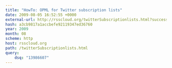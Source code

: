 ```yaml
---
title: "HowTo: OPML for Twitter subscription lists"
date: 2009-08-05 16:52:55 +0000
external-url: http://rsscloud.org/twitterSubscriptionlists.html?success&dsq=13986607#comment-13986607
hash: a3cb9817a1accbefe92119347ed36760
year: 2009
month: 08
scheme: http
host: rsscloud.org
path: /twitterSubscriptionlists.html
query:
    dsq: "13986607"
---
```



